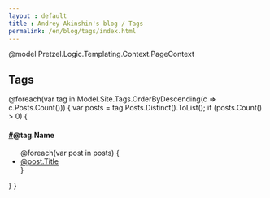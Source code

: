 ```yaml
---
layout : default
title : Andrey Akinshin's blog / Tags
permalink: /en/blog/tags/index.html
---
```

@model Pretzel.Logic.Templating.Context.PageContext

<h2>Tags</h2>
<div>
@foreach(var tag in Model.Site.Tags.OrderByDescending(c => c.Posts.Count()))
{
    var posts = tag.Posts.Distinct().ToList();
    if (posts.Count() > 0)
    {
        <h4 id="@tag.Name"><a href="#@tag.Name">#</a>@tag.Name</h4>
        <ul>
        @foreach(var post in posts)
        {
            <li><a href='@post.Url.Replace("index.html", "")'>@post.Title</a></li>
        }
        </ul>
    }
}
</div>